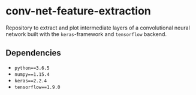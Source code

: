 # conv-net-feature-extraction
Repository to extract and plot intermediate layers of a convolutional neural network built with the `keras`-framework and `tensorflow` backend.

## Dependencies ##
- `python==3.6.5`
- `numpy==1.15.4`
- `keras==2.2.4`
- `tensorflow==1.9.0`
